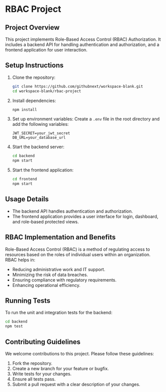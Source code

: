 # RBAC Project

## Project Overview

This project implements Role-Based Access Control (RBAC) Authorization. It includes a backend API for handling authentication and authorization, and a frontend application for user interaction.

## Setup Instructions

1. Clone the repository:
   ```bash
   git clone https://github.com/githubnext/workspace-blank.git
   cd workspace-blank/rbac-project
   ```

2. Install dependencies:
   ```bash
   npm install
   ```

3. Set up environment variables:
   Create a `.env` file in the root directory and add the following variables:
   ```
   JWT_SECRET=your_jwt_secret
   DB_URL=your_database_url
   ```

4. Start the backend server:
   ```bash
   cd backend
   npm start
   ```

5. Start the frontend application:
   ```bash
   cd frontend
   npm start
   ```

## Usage Details

- The backend API handles authentication and authorization.
- The frontend application provides a user interface for login, dashboard, and role-based protected views.

## RBAC Implementation and Benefits

Role-Based Access Control (RBAC) is a method of regulating access to resources based on the roles of individual users within an organization. RBAC helps in:

- Reducing administrative work and IT support.
- Minimizing the risk of data breaches.
- Ensuring compliance with regulatory requirements.
- Enhancing operational efficiency.

## Running Tests

To run the unit and integration tests for the backend:

```bash
cd backend
npm test
```

## Contributing Guidelines

We welcome contributions to this project. Please follow these guidelines:

1. Fork the repository.
2. Create a new branch for your feature or bugfix.
3. Write tests for your changes.
4. Ensure all tests pass.
5. Submit a pull request with a clear description of your changes.
